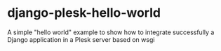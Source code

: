 django-plesk-hello-world
========================

A simple "hello world" example to show how to integrate successfully a Django application in a Plesk server based on wsgi
